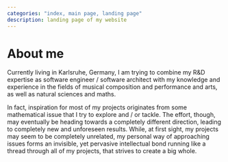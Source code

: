 ```yaml
---
categories: "index, main page, landing page"
description: landing page of my website
---
```


# About me

Currently living in Karlsruhe, Germany, I am trying to combine my
R&amp;D expertise as software engineer / software architect with my
knowledge and experience in the fields of musical composition and
performance and arts, as well as natural sciences and maths.

In fact, inspiration for most of my projects originates from some
mathematical issue that I try to explore and / or tackle.  The effort,
though, may eventually be heading towards a completely different
direction, leading to completely new and unforeseen results.  While,
at first sight, my projects may seem to be completely unrelated, my
personal way of approaching issues forms an invisible, yet pervasive
intellectual bond running like a thread through all of my projects,
that strives to create a big whole.
